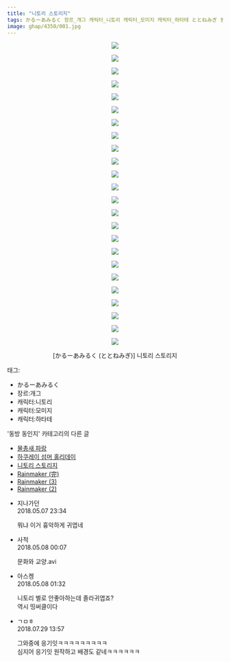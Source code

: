 ```yaml
---
title: "니토리 스토리지"
tags: かるーあみるく 장르_개그 캐릭터_니토리 캐릭터_모미지 캐릭터_하타테 ととねみぎ 동방_동인지
image: ghap/4350/001.jpg
---
```

<div class="article">
<p style="text-align: center; clear: none; float: none;"><img src="{{ site.nasurl }}/ghap/4350/001.jpg"/></p>
<p style="text-align: center; clear: none; float: none;"><img src="{{ site.nasurl }}/ghap/4350/002.jpg"/></p>
<p style="text-align: center; clear: none; float: none;"><img src="{{ site.nasurl }}/ghap/4350/003.jpg"/></p>
<p style="text-align: center; clear: none; float: none;"><img src="{{ site.nasurl }}/ghap/4350/004.jpg"/></p>
<p style="text-align: center; clear: none; float: none;"><img src="{{ site.nasurl }}/ghap/4350/005.jpg"/></p>
<p style="text-align: center; clear: none; float: none;"><img src="{{ site.nasurl }}/ghap/4350/006.jpg"/></p>
<p style="text-align: center; clear: none; float: none;"><img src="{{ site.nasurl }}/ghap/4350/007.jpg"/></p>
<p style="text-align: center; clear: none; float: none;"><img src="{{ site.nasurl }}/ghap/4350/008.jpg"/></p>
<p style="text-align: center; clear: none; float: none;"><img src="{{ site.nasurl }}/ghap/4350/009.jpg"/></p>
<p style="text-align: center; clear: none; float: none;"><img src="{{ site.nasurl }}/ghap/4350/010.jpg"/></p>
<p style="text-align: center; clear: none; float: none;"><img src="{{ site.nasurl }}/ghap/4350/011.jpg"/></p>
<p style="text-align: center; clear: none; float: none;"><img src="{{ site.nasurl }}/ghap/4350/012.jpg"/></p>
<p style="text-align: center; clear: none; float: none;"><img src="{{ site.nasurl }}/ghap/4350/013.jpg"/></p>
<p style="text-align: center; clear: none; float: none;"><img src="{{ site.nasurl }}/ghap/4350/014.jpg"/></p>
<p style="text-align: center; clear: none; float: none;"><img src="{{ site.nasurl }}/ghap/4350/015.jpg"/></p>
<p style="text-align: center; clear: none; float: none;"><img src="{{ site.nasurl }}/ghap/4350/016.jpg"/></p>
<p style="text-align: center; clear: none; float: none;"><img src="{{ site.nasurl }}/ghap/4350/017.jpg"/></p>
<p style="text-align: center; clear: none; float: none;"><img src="{{ site.nasurl }}/ghap/4350/018.jpg"/></p>
<p style="text-align: center; clear: none; float: none;"><img src="{{ site.nasurl }}/ghap/4350/019.jpg"/></p>
<p style="text-align: center; clear: none; float: none;"><img src="{{ site.nasurl }}/ghap/4350/020.jpg"/></p>
<p style="text-align: center; clear: none; float: none;"><img src="{{ site.nasurl }}/ghap/4350/021.jpg"/></p>
<p style="text-align: center; clear: none; float: none;"><img src="{{ site.nasurl }}/ghap/4350/022.jpg"/></p>
<p style="text-align: center; clear: none; float: none;"><img src="{{ site.nasurl }}/ghap/4350/023.jpg"/></p>
<p style="text-align: center; clear: none; float: none;"><img src="{{ site.nasurl }}/ghap/4350/024.jpg"/></p>
<p style="text-align: center; clear: none; float: none;">[かるーあみるく (ととねみぎ)] 니토리 스토리지</p>
</div><div class="tagTrail">
<p>태그: </p>
<ul>
<li>かるーあみるく</li>
<li>장르:개그</li>
<li>캐릭터:니토리</li>
<li>캐릭터:모미지</li>
<li>캐릭터:하타테</li>
</ul>
</div><div class="another">
<p>'동방 동인지' 카테고리의 다른 글</p>
<ul>
<li><a href="/2018-05-12-ghap_4364">물총새 파랑</a></li>
<li><a href="/2018-05-09-ghap_4354">하쿠레이 섬머 홀리데이</a></li>
<li><a href="/2018-05-07-ghap_4350">니토리 스토리지</a></li>
<li><a href="/2018-05-06-ghap_4347">Rainmaker (完)</a></li>
<li><a href="/2018-05-06-ghap_4346">Rainmaker (3)</a></li>
<li><a href="/2018-04-30-ghap_4343">Rainmaker (2)</a></li>
</ul>
</div><div class="cb_module cb_fluid">
<div class="cb_wrt cb_profile">
<div class="comment">
<ul>
<li class="cb_thumb_off" id="comment15252088">
<div class="cb_comment_area">
<div class="cb_info_area">
<div class="cb_section">
<span class="cb_nick_name">지나가던</span>
</div>
<div class="cb_section">
<span class="cb_date">2018.05.07 23:34 </span>
</div>
</div>
<div class="cb_dsc_comment">
<p class="cb_dsc">
											뭐냐 이거 흉악하게 귀엽네
										</p>
</div>
</div></li>
<li class="cb_thumb_off" id="comment15252116">
<div class="cb_comment_area">
<div class="cb_info_area">
<div class="cb_section">
<span class="cb_nick_name">사적</span>
</div>
<div class="cb_section">
<span class="cb_date">2018.05.08 00:07 </span>
</div>
</div>
<div class="cb_dsc_comment">
<p class="cb_dsc">
											문화와 교양.avi
										</p>
</div>
</div></li>
<li class="cb_thumb_off" id="comment15252149">
<div class="cb_comment_area">
<div class="cb_info_area">
<div class="cb_section">
<span class="cb_nick_name">아스켕</span>
</div>
<div class="cb_section">
<span class="cb_date">2018.05.08 01:32 </span>
</div>
</div>
<div class="cb_dsc_comment">
<p class="cb_dsc">
											니토리 별로 안좋아하는데 졸라귀엽죠?<br/>
역시 띵써클이다
										</p>
</div>
</div></li>
<li class="cb_thumb_off" id="comment15296252">
<div class="cb_comment_area">
<div class="cb_info_area">
<div class="cb_section">
<span class="cb_nick_name">ㄱㅁㅎ</span>
</div>
<div class="cb_section">
<span class="cb_date">2018.07.29 13:57 </span>
</div>
</div>
<div class="cb_dsc_comment">
<p class="cb_dsc">
											그와중에 응기잇ㅋㅋㅋㅋㅋㅋㅋㅋㅋ<br/>
심지어 응기잇 원작하고 배경도 같네ㅋㅋㅋㅋㅋㅋ
										</p>
</div>
</div></li>
</ul>
</div>
</div><!-- commentList close -->
</div>